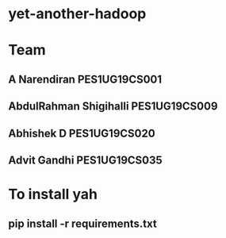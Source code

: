 # yet-another-hadoop
# Team
## A Narendiran PES1UG19CS001
## AbdulRahman Shigihalli PES1UG19CS009
## Abhishek D PES1UG19CS020
## Advit Gandhi PES1UG19CS035

# To install yah
## pip install -r requirements.txt